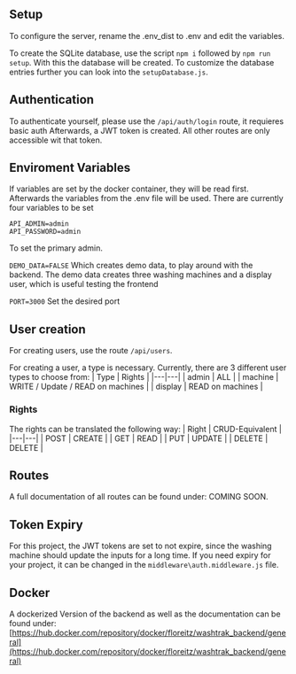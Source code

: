 ## Setup

To configure the server, rename the .env_dist to .env and edit the variables.

To create the SQLite database, use the script `npm i` followed by `npm run setup`. With this the database will be created. To customize the database entries further you can look into the `setupDatabase.js`.

## Authentication

To authenticate yourself, please use the `/api/auth/login` route, it requieres basic auth Afterwards, a JWT token is created. All other routes are only accessible wit that token.

## Enviroment Variables

If variables are set by the docker container, they will be read first. Afterwards the variables from the .env file will be used. There are currently four variables to be set

```
API_ADMIN=admin
API_PASSWORD=admin
```
To set the primary admin.

```DEMO_DATA=FALSE```
Which creates demo data, to play around with the backend. The demo data creates three washing machines and a display user, which is useful testing the frontend

```PORT=3000```
Set the desired port

## User creation

For creating users, use the route `/api/users`.

For creating a user, a type is necessary.
Currently, there are 3 different user types to choose from:
| Type  | Rights  |
|---|---|
| admin |  ALL |
| machine  | WRITE / Update / READ on machines   |
| display  | READ on machines  |

### Rights

The rights can be translated the following way:
| Right  | CRUD-Equivalent  |
|---|---|
| POST  | CREATE  |
| GET  | READ  |
| PUT  | UPDATE  |
| DELETE | DELETE |

## Routes

A full documentation of all routes can be found under: COMING SOON.

## Token Expiry

For this project, the JWT tokens are set to not expire, since the washing machine should update the inputs for a long time. If you need expiry for your project, it can be changed in the `middleware\auth.middleware.js` file.

## Docker

A dockerized Version of the backend as well as the documentation can be found under: [https://hub.docker.com/repository/docker/floreitz/washtrak_backend/general](https://hub.docker.com/repository/docker/floreitz/washtrak_backend/general)

